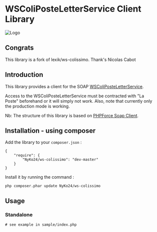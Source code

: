 WSColiPosteLetterService Client Library
=======================================

![Logo](http://www.weled.fr/logo/logo-colissimo.svg)

## Congrats
This library is a fork of lexik/ws-colissimo. Thank's Nicolas Cabot

## Introduction

This library provides a client for the SOAP 
[WSColiPosteLetterService](https://www.coliposte.fr/pro/docs/docutheque/divers/socolissimo/integrationwsshipping.pdf).

Access to the WSColiPosteLetterService must be contracted with "La Poste" beforehand or 
it will simply not work. Also, note that currently only the production mode is working.

Nb: The structure of this library is based on 
[PHPForce Soap Client](https://github.com/phpforce/soap-client).

## Installation - using composer

Add the library to your `composer.json` :

```
{
    "require": {
        "NyKo24/ws-colissimo": "dev-master"
    }
}
```
Install it by running the command :

```
php composer.phar update NyKo24/ws-colissimo
```

## Usage

### Standalone

```
# see example in sample/index.php
```
